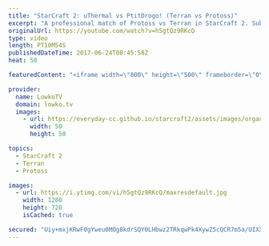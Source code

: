 ```yaml
---
title: "StarCraft 2: uThermal vs PtitDrogo! (Terran vs Protoss)"
excerpt: "A professional match of Protoss vs Terran in StarCraft 2. Subscribe for more videos: http://lowko.tv/youtube Neeblet vs Snute: https://goo.gl/8paMLW  A very close defense in this game turns the tides in favour of one of the players. However, it's easy to make a mistake and give your opponent the upperhand."
originalUrl: https://youtube.com/watch?v=h5gtQz9RKcQ
type: video
length: PT10M54S
publishedDateTime: 2017-06-24T08:45:58Z
heat: 50

featuredContent: "<iframe width=\"800\" height=\"500\" frameborder=\"0\" src=\"https://www.youtube.com/embed/h5gtQz9RKcQ\" allow=\"accelerometer; autoplay; encrypted-media; gyroscope; picture-in-picture\" allowfullscreen></iframe>"

provider:
  name: LowkoTV
  domain: lowko.tv
  images:
    - url: https://everyday-cc.github.io/starcraft2/assets/images/organizations/lowko.tv-50x50.jpg
      width: 50
      height: 50

topics:
  - StarCraft 2
  - Terran
  - Protoss

images:
  - url: https://i.ytimg.com/vi/h5gtQz9RKcQ/maxresdefault.jpg
    width: 1280
    height: 720
    isCached: true

secured: "Uiy+mxjKRwF0gYweu0MOg8kdrSQY0LHbwz2TRkqwPk4XywZ5cQCR7m5a/UIXXloHwc6T/RwrZ1WZLXa34Q5a5E6EElwSouwCGvNE+eBbXOU4Kngw4ok+fFjJKMqjZxwmbSudbvI6PdHI5G1C9y1lBALYfymDwFkVW08uVIJPnL6gFfM/69iW4nWmF6XlTq4ebpU0n0pv72drSRgE9iy8TXmqu3Fiw8ta+I6GF9jZ9QmQQQErcKATbJYULxKxbRM+lAICOLJVTikCXPlSOqVPO2jj6e3bfdmInTeba9vgYCL03Zoi187PUDzjOd079R+PrgvDELimNLKS8HlSokcqrCnrnsIBd+E3QxU59HzUpW+nlOHNEwKjur+uh/id/htv05IgvTsAwmfOjTX72KtHUE/ySyqdSCeaHxZQEvrhxVE=;TcM2v9OIumIJqVl+hxRbcQ=="
---
```


